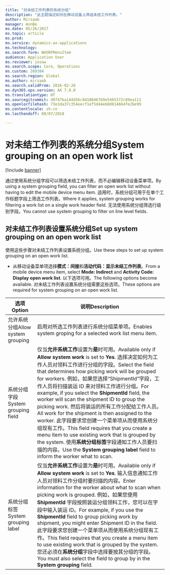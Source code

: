```yaml
---
title: "对未结工作列表的系统分组"
description: "此主题描述如何在移动设备上筛选未结工作列表。"
author: Mirzaab
manager: AnnBe
ms.date: 05/26/2017
ms.topic: article
ms.prod: 
ms.service: dynamics-ax-applications
ms.technology: 
ms.search.form: WHSRFMenuItem
audience: Application User
ms.reviewer: josaw
ms.search.scope: Core, Operations
ms.custom: 269384
ms.search.region: Global
ms.author: mirzaab
ms.search.validFrom: 2016-02-28
ms.dyn365.ops.version: AX 7.0.0
ms.translationtype: HT
ms.sourcegitcommit: d9747ba144d56c9410846769e5465372c89ea111
ms.openlocfilehash: 73e1da37c354eecf1ef5d44e68d814664fe2be99
ms.contentlocale: zh-cn
ms.lasthandoff: 08/07/2018

---
```


# <a name="system-grouping-on-an-open-work-list"></a><span data-ttu-id="61e21-103">对未结工作列表的系统分组</span><span class="sxs-lookup"><span data-stu-id="61e21-103">System grouping on an open work list</span></span>

[!include [banner](../includes/banner.md)]

<span data-ttu-id="61e21-104">通过使用系统分组字段可以筛选未结工作列表，而不必编辑移动设备菜单项。</span><span class="sxs-lookup"><span data-stu-id="61e21-104">By using a system grouping field, you can filter an open work list without having to edit the mobile device menu item.</span></span>
<span data-ttu-id="61e21-105">适用时，系统分组可用于在单个工作标题字段上筛选工作列表。</span><span class="sxs-lookup"><span data-stu-id="61e21-105">Where it applies, system grouping works for filtering a work list on a single work header field.</span></span> <span data-ttu-id="61e21-106">无法使用系统分组筛选行级别字段。</span><span class="sxs-lookup"><span data-stu-id="61e21-106">You cannot use system grouping to filter on line level fields.</span></span>

## <a name="set-up-system-grouping-on-an-open-work-list"></a><span data-ttu-id="61e21-107">对未结工作列表设置系统分组</span><span class="sxs-lookup"><span data-stu-id="61e21-107">Set up system grouping on an open work list</span></span>
<span data-ttu-id="61e21-108">使用这些步骤对未结工作列表设置系统分组。</span><span class="sxs-lookup"><span data-stu-id="61e21-108">Use these steps to set up system grouping on an open work list.</span></span>

-   <span data-ttu-id="61e21-109">从移动设备菜单项选择**模式：间接**和**活动代码：显示未结工作列表**。</span><span class="sxs-lookup"><span data-stu-id="61e21-109">From a mobile device menu item, select **Mode: Indirect** and **Activity Code: Display open work list**.</span></span> <span data-ttu-id="61e21-110">以下选项可用。</span><span class="sxs-lookup"><span data-stu-id="61e21-110">The following options become available.</span></span> <span data-ttu-id="61e21-111">对未结工作列表设置系统分组需要这些选项。</span><span class="sxs-lookup"><span data-stu-id="61e21-111">These options are required for system grouping on an open work list.</span></span> 

|        <span data-ttu-id="61e21-112">选项</span><span class="sxs-lookup"><span data-stu-id="61e21-112">Option</span></span>         |                                                                                                                                                                                                                                                                         <span data-ttu-id="61e21-113">说明</span><span class="sxs-lookup"><span data-stu-id="61e21-113">Description</span></span>                                                                                                                                                                                                                                                                         |
|-----------------------|-------------------------------------------------------------------------------------------------------------------------------------------------------------------------------------------------------------------------------------------------------------------------------------------------------------------------------------------------------------------------------------------------------------------------------------------------------------------------------------------------------------------------------------------------------------|
| <span data-ttu-id="61e21-114">允许系统分组</span><span class="sxs-lookup"><span data-stu-id="61e21-114">Allow system grouping</span></span> |                                                                                                                                                                                                                                                 <span data-ttu-id="61e21-115">启用对所选工作列表进行系统分组菜单项。</span><span class="sxs-lookup"><span data-stu-id="61e21-115">Enables system groping for a selected work list menu item.</span></span>                                                                                                                                                                                                                                                  |
| <span data-ttu-id="61e21-116">系统分组字段</span><span class="sxs-lookup"><span data-stu-id="61e21-116">System grouping field</span></span> | <span data-ttu-id="61e21-117">仅当<strong>允许系统工作</strong>设置为<strong>是</strong>时可用。</span><span class="sxs-lookup"><span data-stu-id="61e21-117">Available only if <strong>Allow system work</strong> is set to <strong>Yes</strong>.</span></span> <span data-ttu-id="61e21-118">选择决定如何为工作人员对领料工作进行分组的字段。</span><span class="sxs-lookup"><span data-stu-id="61e21-118">Select the field that determines how picking work will be grouped for workers.</span></span> <span data-ttu-id="61e21-119">例如，如果您选择“ShipmentId”<strong></strong>字段，工作人员将扫描装运 ID 来对领料工作进行分组。</span><span class="sxs-lookup"><span data-stu-id="61e21-119">For example, if you select the <strong>ShipmentId</strong> field, the worker will scan the shipment ID to group the picking work.</span></span> <span data-ttu-id="61e21-120">然后将装运的所有工作分配给工作人员。</span><span class="sxs-lookup"><span data-stu-id="61e21-120">All work for the shipment is then assigned to the worker.</span></span> <span data-ttu-id="61e21-121">此字段要求您创建一个菜单项从而使用系统分组现有工作。</span><span class="sxs-lookup"><span data-stu-id="61e21-121">This field requires that you create a menu item to use existing work that is grouped by the system.</span></span> <span data-ttu-id="61e21-122">使用<strong>系统分组标签</strong>字段通知工作人员要扫描的内容。</span><span class="sxs-lookup"><span data-stu-id="61e21-122">Use the <strong>System grouping label</strong> field to inform the worker what to scan.</span></span> |
| <span data-ttu-id="61e21-123">系统分组标签</span><span class="sxs-lookup"><span data-stu-id="61e21-123">System grouping label</span></span> |                       <span data-ttu-id="61e21-124">仅当<strong>允许系统工作</strong>设置为<strong>是</strong>时可用。</span><span class="sxs-lookup"><span data-stu-id="61e21-124">Available only if <strong>Allow system work</strong> is set to <strong>Yes</strong>.</span></span> <span data-ttu-id="61e21-125">输入信息通知工作人员对领料工作分组时要扫描的内容。</span><span class="sxs-lookup"><span data-stu-id="61e21-125">Enter information for the worker about what to scan when picking work is grouped.</span></span> <span data-ttu-id="61e21-126">例如，如果您使用 <strong>ShipmentId</strong> 字段按照装运分组领料工作，您可以在字段中输入装运 ID。</span><span class="sxs-lookup"><span data-stu-id="61e21-126">For example, if you use the <strong>ShipmentId</strong> field to group picking work by shipment, you might enter Shipment ID in the field.</span></span> <span data-ttu-id="61e21-127">此字段要求您创建一个菜单项从而使用系统分组现有工作。</span><span class="sxs-lookup"><span data-stu-id="61e21-127">This field requires that you create a menu item to use existing work that is grouped by the system.</span></span> <span data-ttu-id="61e21-128">您还必须在<strong>系统分组</strong>字段中选择要按其分组的字段。</span><span class="sxs-lookup"><span data-stu-id="61e21-128">You must also select the field to group by in the <strong>System grouping</strong> field.</span></span>                       |


